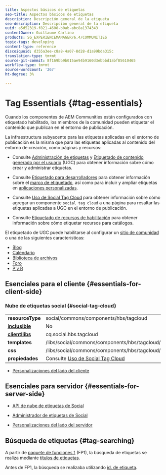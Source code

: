 ```yaml
---
title: Aspectos básicos de etiquetas
seo-title: Aspectos básicos de etiquetas
description: Descripción general de la etiqueta
seo-description: Descripción general de la etiqueta
uuid: a5d52319-f821-4608-b0ab-abc8a1374343
contentOwner: Guillaume Carlino
products: SG_EXPERIENCEMANAGER/6.4/COMMUNITIES
topic-tags: developing
content-type: reference
discoiquuid: d355a3ee-c8a8-4a07-8d28-d1a99bda315c
translation-type: tm+mt
source-git-commit: 8f169bb9b015ae94b9160d3ebbbd1abf85610465
workflow-type: tm+mt
source-wordcount: '267'
ht-degree: 3%

---
```



# Tag Essentials {#tag-essentials}

Cuando los componentes de AEM Communities están configurados con etiquetado habilitado, los miembros de la comunidad pueden etiquetar el contenido que publican en el entorno de publicación.

La infraestructura subyacente para las etiquetas aplicadas en el entorno de publicación es la misma que para las etiquetas aplicadas al contenido del entorno de creación, como páginas y recursos:

* Consulte [Administración de etiquetas](../../help/sites-administering/tags.md) y [Etiquetado de contenido generado por el usuario](tag-ugc.md) (UGC) para obtener información sobre cómo crear y administrar etiquetas.

* Consulte [Etiquetado para desarrolladores](../../help/sites-developing/tags.md) para obtener información sobre el [marco de etiquetado](../../help/sites-developing/framework.md), así como para incluir y ampliar etiquetas en [aplicaciones personalizadas](../../help/sites-developing/building.md).

* Consulte [Uso de Social Tag Cloud](tagcloud.md) para obtener información sobre cómo agregar un componente `social tag cloud` a una página para resaltar las etiquetas aplicadas a UGC en el entorno de publicación.

* Consulte [Etiquetado de recursos de habilitación](tag-resources.md) para obtener información sobre cómo etiquetar recursos para catálogos.

El etiquetado de UGC puede habilitarse al configurar un [sitio de comunidad](sites-console.md#tagging) o una de las siguientes características:

* [Blog](blog-feature.md)
* [Calendario](calendar.md)
* [Biblioteca de archivos](file-library.md)
* [Foro](forum.md)
* [P y R](working-with-qna.md)

## Esenciales para el cliente {#essentials-for-client-side}

### Nube de etiquetas social {#social-tag-cloud}

<table> 
 <tbody>
  <tr>
   <td> <strong>resourceType</strong></td> 
   <td>social/commons/components/hbs/tagcloud</td> 
  </tr>
  <tr>
   <td> <a href="scf.md#add-or-include-a-communities-component"><strong>inclusible</strong></a></td> 
   <td>No</td> 
  </tr>
  <tr>
   <td> <a href="clientlibs.md"><strong>clientllibs</strong></a></td> 
   <td>cq.social.hbs.tagcloud</td> 
  </tr>
  <tr>
   <td> <strong>templates</strong></td> 
   <td> /libs/social/commons/components/hbs/tagcloud/tagcloud.hbs<br /> </td> 
  </tr>
  <tr>
   <td> <strong>css</strong></td> 
   <td> /libs/social/commons/components/hbs/tagcloud/clientlibs/tagcloud.css</td> 
  </tr>
  <tr>
   <td><strong>propiedades</strong></td> 
   <td>Consulte <a href="tagcloud.md">Uso de Social Tag Cloud</a></td> 
  </tr>
 </tbody>
</table>

* [Personalizaciones del lado del cliente](client-customize.md)

## Esenciales para servidor {#essentials-for-server-side}

* [API de nube de etiquetas de Social](https://helpx.adobe.com/experience-manager/6-4/sites/developing/using/reference-materials/javadoc/com/adobe/cq/social/commons/tagcloud/api/package-summary.html)

* [Administrador de etiquetas de Social](https://helpx.adobe.com/experience-manager/6-4/sites/developing/using/reference-materials/javadoc/com/adobe/cq/social/commons/tagging/package-summary.html)

* [Personalizaciones del lado del servidor](server-customize.md)

## Búsqueda de etiquetas {#tag-searching}

A partir de [paquete de funciones 1](deploy-communities.md#latestfeaturepack) (FP1), la búsqueda de etiquetas se realiza mediante [títulos de etiquetas](../../help/sites-developing/framework.md#tag-characteristics).

Antes de FP1, la búsqueda se realizaba utilizando [id. de etiqueta](../../help/sites-developing/framework.md#tagid).
